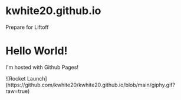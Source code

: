 # kwhite20.github.io
Prepare for Liftoff
<html>
<body>
<h1>Hello World!</h1>
<p>I'm hosted with Github Pages!</p>
</body>
</html>
<htlm>
<body>
<p>![Rocket Launch](https://github.com/kwhite20/kwhite20.github.io/blob/main/giphy.gif?raw=true)</p>
</body>
<htlm>
